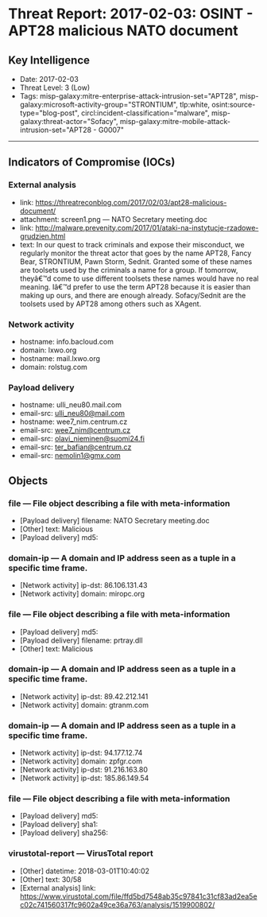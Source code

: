 # Threat Report: 2017-02-03: OSINT - APT28 malicious NATO document


## Key Intelligence
* Date: 2017-02-03
* Threat Level: 3 (Low)
* Tags: misp-galaxy:mitre-enterprise-attack-intrusion-set="APT28", misp-galaxy:microsoft-activity-group="STRONTIUM", tlp:white, osint:source-type="blog-post", circl:incident-classification="malware", misp-galaxy:threat-actor="Sofacy", misp-galaxy:mitre-mobile-attack-intrusion-set="APT28 - G0007"

---

## Indicators of Compromise (IOCs)
### External analysis
* link: https://threatreconblog.com/2017/02/03/apt28-malicious-document/
* attachment: screen1.png — NATO Secretary meeting.doc
* link: http://malware.prevenity.com/2017/01/ataki-na-instytucje-rzadowe-grudzien.html
* text: In our quest to track criminals and expose their misconduct, we regularly monitor the threat actor that goes by the name APT28, Fancy Bear, STRONTIUM, Pawn Storm, Sednit. Granted some of these names are toolsets used by the criminals a name for a group. If tomorrow, theyâ€™d come to use different toolsets these names would have no real meaning. Iâ€™d prefer to use the term APT28 because it is easier than making up ours, and there are enough already. Sofacy/Sednit are the toolsets used by APT28 among others such as XAgent.

### Network activity
* hostname: info.bacloud.com
* domain: lxwo.org
* hostname: mail.lxwo.org
* domain: rolstug.com

### Payload delivery
* hostname: ulli_neu80.mail.com
* email-src: ulli_neu80@mail.com
* hostname: wee7_nim.centrum.cz
* email-src: wee7_nim@centrum.cz
* email-src: olavi_nieminen@suomi24.fi
* email-src: ter_bafian@centrum.cz
* email-src: nemolin1@gmx.com

## Objects
### file — File object describing a file with meta-information
* [Payload delivery] filename: NATO Secretary meeting.doc
* [Other] text: Malicious
* [Payload delivery] md5: <md5>

### domain-ip — A domain and IP address seen as a tuple in a specific time frame.
* [Network activity] ip-dst: 86.106.131.43
* [Network activity] domain: miropc.org

### file — File object describing a file with meta-information
* [Payload delivery] md5: <md5>
* [Payload delivery] filename: prtray.dll
* [Other] text: Malicious

### domain-ip — A domain and IP address seen as a tuple in a specific time frame.
* [Network activity] ip-dst: 89.42.212.141
* [Network activity] domain: gtranm.com

### domain-ip — A domain and IP address seen as a tuple in a specific time frame.
* [Network activity] ip-dst: 94.177.12.74
* [Network activity] domain: zpfgr.com
* [Network activity] ip-dst: 91.216.163.80
* [Network activity] ip-dst: 185.86.149.54

### file — File object describing a file with meta-information
* [Payload delivery] md5: <md5>
* [Payload delivery] sha1: <sha1>
* [Payload delivery] sha256: <sha256>

### virustotal-report — VirusTotal report
* [Other] datetime: 2018-03-01T10:40:02
* [Other] text: 30/58
* [External analysis] link: https://www.virustotal.com/file/ffd5bd7548ab35c97841c31cf83ad2ea5ec02c741560317fc9602a49ce36a763/analysis/1519900802/
